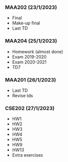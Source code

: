 
### MAA202 (23/1/2023)
- Final
- Make-up final
- Last TD

### MAA204 (25/1/2023)
- Homework (almost done)
- Exam 2019-2020
- Exam 2020-2021
- TD7

### MAA201 (26/1/2023)
- Last TD
- Revise tds

### CSE202 (27/1/2023)
- HW1
- HW2
- HW3
- HW4
- HW5
- HW9
- HW13
- Extra exercises